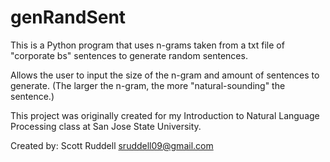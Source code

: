 # genRandSent
This is a Python program that uses n-grams taken from a txt file of "corporate bs" sentences to generate random sentences.

Allows the user to input the size of the n-gram and amount of sentences to generate. (The larger the n-gram, the more "natural-sounding" the sentence.)

This project was originally created for my Introduction to Natural Language Processing class at San Jose State University.

Created by: Scott Ruddell
sruddell09@gmail.com
